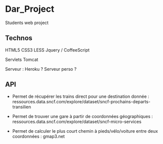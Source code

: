 Dar_Project
===========

Students web project


Technos
-------

HTML5
CSS3 LESS
Jquery / CoffeeScript

Servlets Tomcat

Serveur : Heroku ? Serveur perso ?

API
---

* Permet de récupérer les trains direct pour une destination donnée :
ressources.data.sncf.com/explore/dataset/sncf-prochains-departs-transilien

* Permet de trouver une gare à partir de coordonnées géographiques :
ressources.data.sncf.com/explore/dataset/sncf-micro-services

* Permet de calculer le plus court chemin à pieds/vélo/voiture entre deux coordonnées :
gmap3.net

